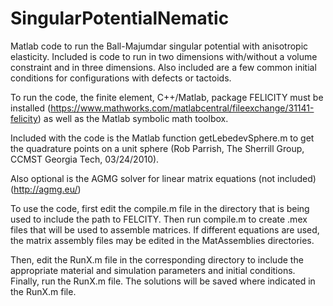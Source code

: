 # SingularPotentialNematic

Matlab code to run the Ball-Majumdar singular potential with anisotropic elasticity.
Included is code to run in two dimensions with/without a volume constraint and in three dimensions.
Also included are a few common initial conditions for configurations with defects or tactoids.

To run the code, the finite element, C++/Matlab, package FELICITY must be installed
(https://www.mathworks.com/matlabcentral/fileexchange/31141-felicity) as well as the Matlab symbolic math toolbox.

Included with the code is the Matlab function getLebedevSphere.m to get the quadrature points on a unit sphere
(Rob Parrish, The Sherrill Group, CCMST Georgia Tech, 03/24/2010).

Also optional is the AGMG solver for linear matrix equations (not included)
(http://agmg.eu/)

To use the code, first edit the compile.m file in the directory that is being used to include the 
path to FELCITY. Then run compile.m to create .mex files that will be used to assemble matrices.
If different equations are used, the matrix assembly files may be edited in the MatAssemblies
directories.

Then, edit the RunX.m file in the corresponding directory to include the appropriate material and 
simulation parameters and initial conditions. Finally, run the RunX.m file. The solutions will be 
saved where indicated in the RunX.m file.
